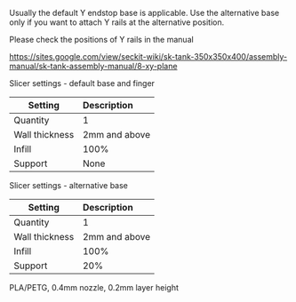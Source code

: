 Usually the default Y endstop base is applicable. Use the alternative base only if you want to attach Y rails at the alternative position.

Please check the positions of Y rails in the manual

https://sites.google.com/view/seckit-wiki/sk-tank-350x350x400/assembly-manual/sk-tank-assembly-manual/8-xy-plane



Slicer settings - default base and finger

|Setting        |Description               |
|---------------|:-------------------------|
|Quantity       |1                         |
|Wall thickness |2mm and above             |
|Infill         |100%                      |
|Support        |None                      |


Slicer settings - alternative base

|Setting        |Description               |
|---------------|:-------------------------|
|Quantity       |1                         |
|Wall thickness |2mm and above             |
|Infill         |100%                      |
|Support        |20%                       |


PLA/PETG, 0.4mm nozzle, 0.2mm layer height

